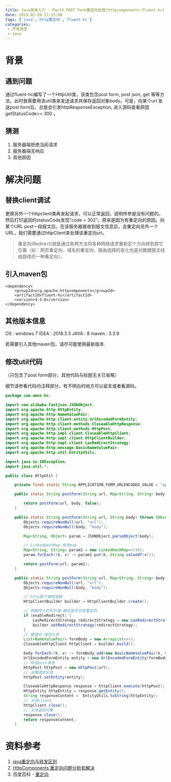 ```yaml
---
title: Java简单入门 - Part3.POST Form重定向处理(httpcomponents:fluent-hc)
date: 2019-02-20 11:15:08
tags: ['java','http重定向','fluent-hc']
categories: 
 - 开发语言
 - Java
---
```


# 背景

## 遇到问题

通过fluent-hc编写了一个HttpUtil类，该类包含post form, post json, get 等等方法。此时我需要用该util类来发送请求并保存返回对象body。可是，向某个url 发送post form后，总是会引发httpResponseException, 进入源码查看原因getStatusCode>= 300 。

## 猜测

1. 服务器端拒绝当前请求
2. 服务器端无响应
3. 其他原因


# 解决问题

## 替换client调试

更换另外一个httpclient类再发起请求，可以正常返回，说明传参是没有问题的。然后打印返回的statusCode发现“code = 302”，原来是因为有重定向的原因。向某个URL post一段报文后，在该服务器接收到报文信息后，会重定向另外一个URL，我们需要通过httpClient来处理该重定向url。

>重定向(Redirect)就是通过各种方法将各种网络请求重新定个方向转到其它位置（如：网页重定向、域名的重定向、路由选择的变化也是对数据报文经由路径的一种重定向）。

## 引入maven包

    <dependency>
        <groupId>org.apache.httpcomponents</groupId>
        <artifactId>fluent-hc</artifactId>
        <version>4.5.6</version>
    </dependency>

## 其他版本信息

OS   : windows 7 
IDEA : 2018.3.3
JAVA : 8
maven : 3.3.9
    
若需要引入其他maven包，请尽可能使用最新版本.

## 修改util代码

（只包含了post form部分，其他代码与标题无关已省略）

细节请参看代码内注释部分，有不明白的地方可以留言或者看源码。

```java
package com.amos.hc;

import com.alibaba.fastjson.JSONObject;
import org.apache.http.HttpEntity;
import org.apache.http.NameValuePair;
import org.apache.http.client.entity.UrlEncodedFormEntity;
import org.apache.http.client.methods.CloseableHttpResponse;
import org.apache.http.client.methods.HttpPost;
import org.apache.http.impl.client.CloseableHttpClient;
import org.apache.http.impl.client.HttpClientBuilder;
import org.apache.http.impl.client.LaxRedirectStrategy;
import org.apache.http.message.BasicNameValuePair;
import org.apache.http.util.EntityUtils;

import java.io.IOException;
import java.util.*;

public class HttpUtil {

    private final static String APPLICATION_FORM_URLENCODED_VALUE = "application/x-www-form-urlencoded";

    public static String postForm(String url, Map<String, String> body) throws IOException {

        return postForm(url, body, false);
    }

    public static String postForm(String url, String body) throws IOException {
        Objects.requireNonNull(url, "url");
        Objects.requireNonNull(body, "body");

        Map<String, Object> param = JSONObject.parseObject(body);

        // LinkedHashMap 有序map
        Map<String, String> param1 = new LinkedHashMap<>(16);
        param.forEach((k, v) -> param1.put(k, String.valueOf(v)));

        return postForm(url, param1);
    }

    public static String postForm(String url, Map<String, String> body, Boolean enableRedirect) throws IOException {
        Objects.requireNonNull(url, "url");
        Objects.requireNonNull(body, "body");

        // http客户端构造器
        HttpClientBuilder builder = HttpClientBuilder.create();

        // 根据传入的布尔值 确定是否开启重定向
        if (enableRedirect) {
            LaxRedirectStrategy redirectStrategy = new LaxRedirectStrategy();
            builder.setRedirectStrategy(redirectStrategy);
        }
        // 键值对 保存入参
        List<NameValuePair> formBody = new ArrayList<>();
        CloseableHttpClient httpClient = builder.build();

        body.forEach((k, v) -> formBody.add(new BasicNameValuePair(k, v)));
        UrlEncodedFormEntity entity = new UrlEncodedFormEntity(formBody, "utf-8");
        // 构造post请求
        HttpPost httpPost = new HttpPost(url);
        // 设置请求实体
        httpPost.setEntity(entity);

        CloseableHttpResponse response = httpClient.execute(httpPost);
        HttpEntity httpEntity = response.getEntity();
        String responseContent =  EntityUtils.toString(httpEntity);
        // 关闭client
        httpClient.close();
        // 关闭返回对象
        response.close();
        return responseContent;
    }
```

# 资料参考

1. [java重定向与转发区别](https://www.cnblogs.com/yinyl/p/8116490.html)
2. [HttpComponents 重定向问题分析和解决](https://xuzonghua-itianyi-com.iteye.com/blog/1908580)
3. 百度百科 - [重定向](https://baike.baidu.com/item/%E9%87%8D%E5%AE%9A%E5%90%91/9064196?fr=aladdin)
